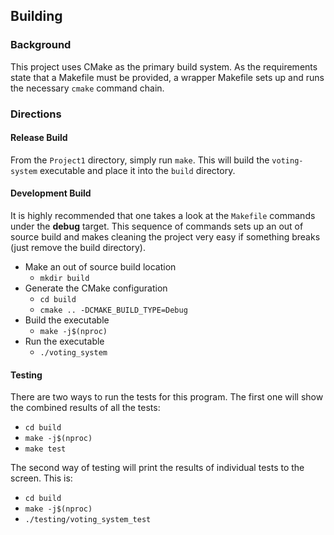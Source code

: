 
## Building ##

### Background ###
This project uses CMake as the primary build system. As the requirements 
state that a Makefile must be provided, a wrapper Makefile sets up and
runs the necessary `cmake` command chain.

### Directions ###

#### Release Build ####
From the `Project1` directory, simply run `make`. This will build the `voting-system` executable and place it into the `build` directory.

#### Development Build ####
It is highly recommended that one takes a look at the `Makefile` commands under the **debug** target. This sequence of commands sets up an out of source build and makes cleaning the project very easy if something breaks (just remove the build directory).

* Make an out of source build location
  - `mkdir build`
* Generate the CMake configuration
  - `cd build`
  - `cmake .. -DCMAKE_BUILD_TYPE=Debug`
* Build the executable
  - `make -j$(nproc)`
* Run the executable
  - `./voting_system`

#### Testing ####
There are two ways to run the tests for this program. The first one will show the combined results of all the tests:

* `cd build`
* `make -j$(nproc)`
* `make test`


The second way of testing will print the results of individual tests to the screen. This is:
* `cd build`
* `make -j$(nproc)`
* `./testing/voting_system_test`
